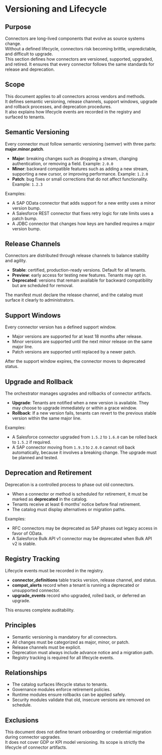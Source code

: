 # Versioning and Lifecycle

## Purpose
Connectors are long-lived components that evolve as source systems change.  
Without a defined lifecycle, connectors risk becoming brittle, unpredictable, and difficult to upgrade.  
This section defines how connectors are versioned, supported, upgraded, and retired. It ensures that every connector follows the same standards for release and deprecation.

## Scope
This document applies to all connectors across vendors and methods.  
It defines semantic versioning, release channels, support windows, upgrade and rollback processes, and deprecation procedures.  
It also explains how lifecycle events are recorded in the registry and surfaced to tenants.

## Semantic Versioning
Every connector must follow semantic versioning (semver) with three parts: **major.minor.patch**.

- **Major**: breaking changes such as dropping a stream, changing authentication, or removing a field. Example: `2.0.0`  
- **Minor**: backward compatible features such as adding a new stream, supporting a new cursor, or improving performance. Example: `1.2.0`  
- **Patch**: bug fixes or small corrections that do not affect functionality. Example: `1.2.3`  

Examples:
- A SAP OData connector that adds support for a new entity uses a minor version bump.  
- A Salesforce REST connector that fixes retry logic for rate limits uses a patch bump.  
- A JDBC connector that changes how keys are handled requires a major version bump.

## Release Channels
Connectors are distributed through release channels to balance stability and agility.

- **Stable**: certified, production-ready versions. Default for all tenants.  
- **Preview**: early access for testing new features. Tenants may opt in.  
- **Deprecated**: versions that remain available for backward compatibility but are scheduled for removal.  

The manifest must declare the release channel, and the catalog must surface it clearly to administrators.

## Support Windows
Every connector version has a defined support window.

- Major versions are supported for at least 18 months after release.  
- Minor versions are supported until the next minor release on the same major line.  
- Patch versions are supported until replaced by a newer patch.  

After the support window expires, the connector moves to deprecated status.

## Upgrade and Rollback
The orchestrator manages upgrades and rollbacks of connector artifacts.

- **Upgrade**: Tenants are notified when a new version is available. They may choose to upgrade immediately or within a grace window.  
- **Rollback**: If a new version fails, tenants can revert to the previous stable version within the same major line.  

Examples:
- A Salesforce connector upgraded from `1.5.2` to `1.6.0` can be rolled back to `1.5.2` if required.  
- A SAP connector moving from `1.9.3` to `2.0.0` cannot roll back automatically, because it involves a breaking change. The upgrade must be planned and tested.

## Deprecation and Retirement
Deprecation is a controlled process to phase out old connectors.

- When a connector or method is scheduled for retirement, it must be marked as **deprecated** in the catalog.  
- Tenants receive at least 6 months’ notice before final retirement.  
- The catalog must display alternatives or migration paths.  

Examples:
- RFC connectors may be deprecated as SAP phases out legacy access in favor of OData.  
- A Salesforce Bulk API v1 connector may be deprecated when Bulk API v2 is stable.

## Registry Tracking
Lifecycle events must be recorded in the registry.  

- **connector_definitions** table tracks version, release channel, and status.  
- **compat_alerts** record when a tenant is running a deprecated or unsupported connector.  
- **upgrade_events** record who upgraded, rolled back, or deferred an upgrade.  

This ensures complete auditability.

## Principles
- Semantic versioning is mandatory for all connectors.  
- All changes must be categorized as major, minor, or patch.  
- Release channels must be explicit.  
- Deprecation must always include advance notice and a migration path.  
- Registry tracking is required for all lifecycle events.  

## Relationships
- The catalog surfaces lifecycle status to tenants.  
- Governance modules enforce retirement policies.  
- Runtime modules ensure rollbacks can be applied safely.  
- Security modules validate that old, insecure versions are removed on schedule.

## Exclusions
This document does not define tenant onboarding or credential migration during connector upgrades.  
It does not cover GDP or KPI model versioning. Its scope is strictly the lifecycle of connector artifacts.
